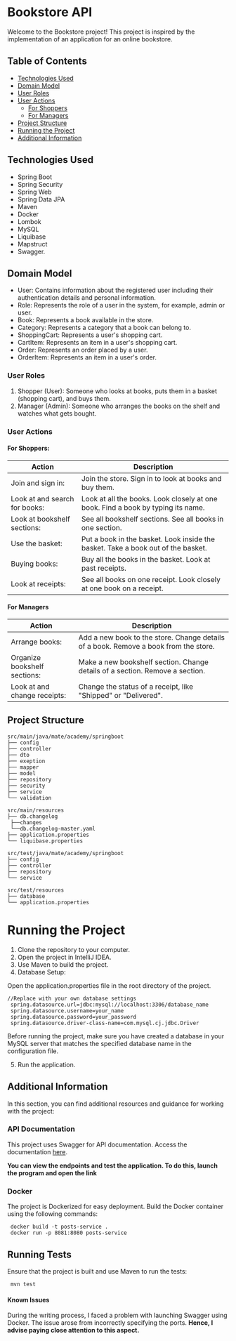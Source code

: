# Bookstore API
Welcome to the Bookstore project! This project is inspired by the implementation of an application for an online bookstore.

## Table of Contents
- [Technologies Used](#technologies-used)
- [Domain Model](#domain-model)
- [User Roles](#user-roles)
- [User Actions](#user-actions)
  - [For Shoppers](#for-shoppers)
  - [For Managers](#for-managers)
- [Project Structure](#project-structure)
- [Running the Project](#running-the-project)
- [Additional Information](#additional-information)

## Technologies Used
- Spring Boot
- Spring Security
- Spring Web
- Spring Data JPA
- Maven
- Docker
-	Lombok
-	MySQL
-	Liquibase
-	Mapstruct
- Swagger.

## Domain Model
- User: Contains information about the registered user including their authentication details and personal information.
- Role: Represents the role of a user in the system, for example, admin or user.
- Book: Represents a book available in the store.
- Category: Represents a category that a book can belong to.
- ShoppingCart: Represents a user's shopping cart.
- CartItem: Represents an item in a user's shopping cart.
- Order: Represents an order placed by a user.
- OrderItem: Represents an item in a user's order.

### User Roles
1. Shopper (User): Someone who looks at books, puts them in a basket (shopping cart), and buys them.
2. Manager (Admin): Someone who arranges the books on the shelf and watches what gets bought.

### User Actions
#### For Shoppers:
| Action                                      | Description                                                                  |
|---------------------------------------------|------------------------------------------------------------------------------|
| Join and sign in:                           | Join the store. Sign in to look at books and buy them.                      |
| Look at and search for books:               | Look at all the books. Look closely at one book. Find a book by typing its name. |
| Look at bookshelf sections:                 | See all bookshelf sections. See all books in one section.                   |
| Use the basket:                             | Put a book in the basket. Look inside the basket. Take a book out of the basket. |
| Buying books:                               | Buy all the books in the basket. Look at past receipts.                     |
| Look at receipts:                           | See all books on one receipt. Look closely at one book on a receipt.        |
#### For Managers

| Action                                      | Description                                                                  |
|---------------------------------------------|------------------------------------------------------------------------------|
| Arrange books:                              | Add a new book to the store. Change details of a book. Remove a book from the store. |
| Organize bookshelf sections:                | Make a new bookshelf section. Change details of a section. Remove a section. |
| Look at and change receipts:               | Change the status of a receipt, like "Shipped" or "Delivered".               |

## Project Structure
```plaintext
src/main/java/mate/academy/springboot
├── config
├── controller
├── dto
├── exeption
├── mapper
├── model
├── repository
├── security
├── service
└── validation

src/main/resources
├── db.changelog
 ├──changes
 └──db.changelog-master.yaml
├── application.properties
└── liquibase.properties

src/test/java/mate/academy/springboot
├── config
├── controller
├── repository
└── service

src/test/resources
├── database
└── application.properties
```

# Running the Project
1. Clone the repository to your computer.
2. Open the project in IntelliJ IDEA.
3. Use Maven to build the project.
4. Database Setup:

Open the application.properties file in the root directory of the project.
```plaintext
//Replace with your own database settings
 spring.datasource.url=jdbc:mysql://localhost:3306/database_name
 spring.datasource.username=your_name
 spring.datasource.password=your_password
 spring.datasource.driver-class-name=com.mysql.cj.jdbc.Driver
```
Before running the project, make sure you have created a database in your MySQL server that matches the specified database name in the configuration file.

5. Run the application.

## Additional Information
In this section, you can find additional resources and guidance for working with the project:
### API Documentation
This project uses Swagger for API documentation. Access the documentation [here](http://localhost:8080/swagger-ui/index.html#).

**You can view the endpoints and test the application.
To do this, launch the program and open the link**

### Docker
The project is Dockerized for easy deployment. Build the Docker container using the following commands:
```plaintext
 docker build -t posts-service .
 docker run -p 8081:8080 posts-service
```
## Running Tests
Ensure that the project is built and use Maven to run the tests:
```plaintext
 mvn test
```

#### Known Issues
During the writing process, I faced a problem with launching Swagger using Docker. 
The issue arose from incorrectly specifying the ports. 
**Hence, I advise paying close attention to this aspect.**
